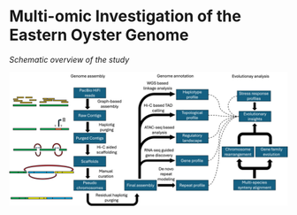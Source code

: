 # Multi-omic Investigation of the Eastern Oyster Genome

*Schematic overview of the study*

![Assembly workflow schematic](docs/figures/Schematic.png)

